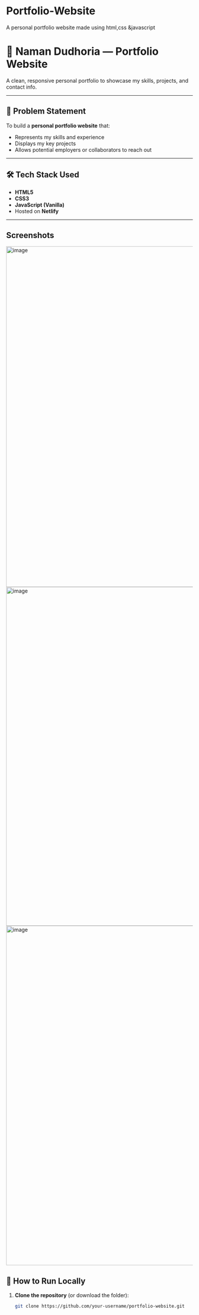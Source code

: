 # Portfolio-Website
A personal portfolio website made using html,css &amp;javascript

# 💼 Naman Dudhoria — Portfolio Website

A clean, responsive personal portfolio to showcase my skills, projects, and contact info.

---

## 📌 Problem Statement

To build a **personal portfolio website** that:
- Represents my skills and experience
- Displays my key projects
- Allows potential employers or collaborators to reach out

---

## 🛠️ Tech Stack Used

- **HTML5**
- **CSS3**
- **JavaScript (Vanilla)**
- Hosted on **Netlify**

---
## Screenshots
<img width="1886" height="916" alt="image" src="https://github.com/user-attachments/assets/2d8581ae-df3b-4f83-a44a-4d79888052e9" />
<img width="1886" height="911" alt="image" src="https://github.com/user-attachments/assets/8a952b79-ec2e-42e6-860f-402ef1506763" />
<img width="1899" height="913" alt="image" src="https://github.com/user-attachments/assets/72599de7-d115-4bec-9cc3-cd9027e9367b" />


## 🚀 How to Run Locally

1. **Clone the repository** (or download the folder):
   ```bash
   git clone https://github.com/your-username/portfolio-website.git

